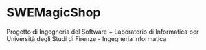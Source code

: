 # SWEMagicShop
Progetto di Ingegneria del Software + Laboratorio di Informatica per Università degli Studi di Firenze - Ingegneria Informatica
